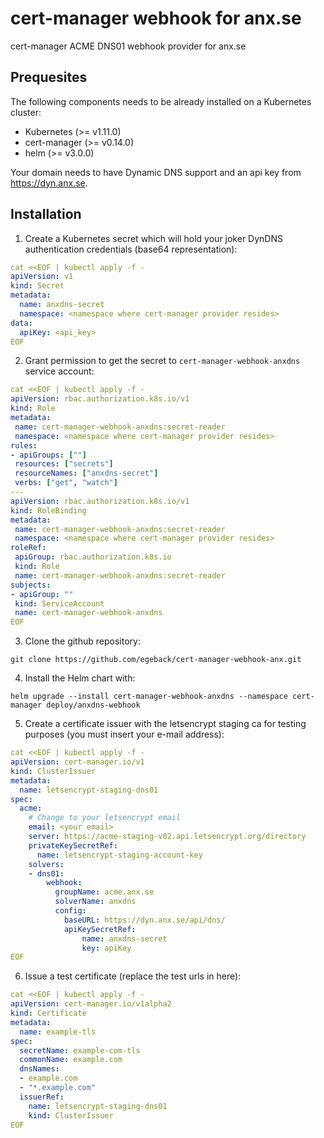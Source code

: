 # cert-manager webhook for anx.se
cert-manager ACME DNS01 webhook provider for anx.se
## Prequesites
The following components needs to be already installed on a Kubernetes cluster:
 * Kubernetes (>= v1.11.0) [](https://kubernetes.io/)
 * cert-manager (>= v0.14.0) [](https://cert-manager.io/docs/installation/kubernetes/)
 * helm (>= v3.0.0) [](https://helm.sh/docs/intro/install/)

Your domain needs to have Dynamic DNS support and an api key from https://dyn.anx.se.

## Installation
 1. Create a Kubernetes secret which will hold your joker DynDNS authentication credentials (base64 representation):
 
```yaml
cat <<EOF | kubectl apply -f -
apiVersion: v1
kind: Secret
metadata:
  name: anxdns-secret
  namespace: <namespace where cert-manager provider resides>
data:
  apiKey: <api_key>
EOF
```
 
 2. Grant permission to get the secret to `cert-manager-webhook-anxdns` service account:

 ```yaml
cat <<EOF | kubectl apply -f -
apiVersion: rbac.authorization.k8s.io/v1
kind: Role
metadata:
  name: cert-manager-webhook-anxdns:secret-reader
  namespace: <namespace where cert-manager provider resides>
rules:
- apiGroups: [""]
  resources: ["secrets"]
  resourceNames: ["anxdns-secret"]
  verbs: ["get", "watch"]
---
apiVersion: rbac.authorization.k8s.io/v1
kind: RoleBinding
metadata:
  name: cert-manager-webhook-anxdns:secret-reader
  namespace: <namespace where cert-manager provider resides>
roleRef:
  apiGroup: rbac.authorization.k8s.io
  kind: Role
  name: cert-manager-webhook-anxdns:secret-reader
subjects:
- apiGroup: ""
  kind: ServiceAccount
  name: cert-manager-webhook-anxdns
EOF
```

3. Clone the github repository:
 
```console
git clone https://github.com/egeback/cert-manager-webhook-anx.git
```

 4. Install the Helm chart with:

```console
helm upgrade --install cert-manager-webhook-anxdns --namespace cert-manager deploy/anxdns-webhook
```

 5. Create a certificate issuer with the letsencrypt staging ca for testing purposes (you must insert your e-mail address):

```yaml
cat <<EOF | kubectl apply -f -
apiVersion: cert-manager.io/v1
kind: ClusterIssuer
metadata:
  name: letsencrypt-staging-dns01
spec:
  acme:
    # Change to your letsencrypt email
    email: <your email>
    server: https://acme-staging-v02.api.letsencrypt.org/directory
    privateKeySecretRef:
      name: letsencrypt-staging-account-key
    solvers:
    - dns01:
        webhook:
          groupName: acme.anx.se
          solverName: anxdns
          config:
            baseURL: https://dyn.anx.se/api/dns/
            apiKeySecretRef:
		        name: anxdns-secret
		        key: apiKey
EOF
```

 6. Issue a test certificate (replace the test urls in here):

```yaml
cat <<EOF | kubectl apply -f -
apiVersion: cert-manager.io/v1alpha2
kind: Certificate
metadata:
  name: example-tls
spec:
  secretName: example-com-tls
  commonName: example.com
  dnsNames:
  - example.com
  - "*.example.com"
  issuerRef:
    name: letsencrypt-staging-dns01
    kind: ClusterIssuer
EOF
```